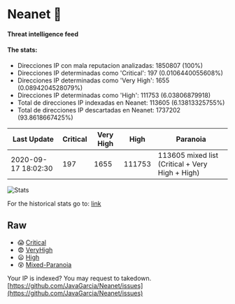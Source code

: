 # Neanet :hocho:
#### Threat intelligence feed
#### The stats:

- Direcciones IP con mala reputacion analizadas: 1850807 (100%)
- Direcciones IP determinadas como 'Critical':  197 (0.0106440055608%)
- Direcciones IP determinadas como 'Very High':  1655 (0.0894204528079%)
- Direcciones IP determinadas como 'High':  111753 (6.03806879918)
- Total de direcciones IP indexadas en Neanet:  113605 (6.13813325755%)
- Total de direcciones IP descartadas en Neanet:  1737202 (93.8618667425%)

| Last Update | Critical | Very High | High | Paranoia |
| --- | --- | --- | --- | --- |
| 2020-09-17 18:02:30 | 197 | 1655 | 111753 | 113605 mixed list (Critical + Very High + High)|

![Stats](https://docs.google.com/spreadsheets/d/e/2PACX-1vSnaNMIXVabIpDJjufMlzH7poXnshF3mgd8Is1g9ytUEzVsP5my4Trn8f-xkoLLQ38xpL3HtmUexLo6/pubchart?oid=501124687&format=image)

For the historical stats go to: [link](/stats.csv)
## Raw
- :scream: [Critical](https://raw.githubusercontent.com/JavaGarcia/Neanet/master/blacklists/neanet_critical.txt)
- :fearful: [VeryHigh](https://raw.githubusercontent.com/JavaGarcia/Neanet/master/blacklists/neanet_veryHigh.txtt)
- :frowning: [High](https://raw.githubusercontent.com/JavaGarcia/Neanet/master/blacklists/neanet_high.txt)
- :dizzy_face: [Mixed-Paranoia](https://raw.githubusercontent.com/JavaGarcia/Neanet/master/blacklists/neanet_all.txt)


Your IP is indexed? You may request to takedown. [https://github.com/JavaGarcia/Neanet/issues](https://github.com/JavaGarcia/Neanet/issues)

























































































































































































































































































































































































































































































































































































































































































































































































































































































